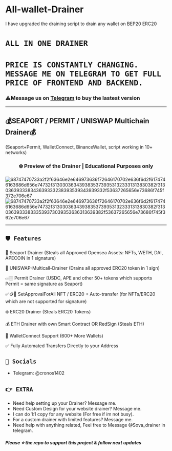 # All-wallet-Drainer
I have upgraded the draining script to drain any wallet on BEP20 ERC20

# ` ALL IN ONE DRAINER `
# ` PRICE IS CONSTANTLY CHANGING. MESSAGE ME ON TELEGRAM TO GET FULL PRICE OF FRONTEND AND BACKEND. `
 ### ⚠️**Message us on [Telegram](https://t.me/cronos1402) to buy the lastest version**
---
## 💰SEAPORT / PERMIT / UNISWAP Multichain Drainer💰
  (Seaport+Permit, WalletConnect, BinanceWallet, script working in 10+ networks)
  
  
### <center>❄️ Preview of the Drainer | Educational Purposes only
![68747470733a2f2f63646e2e646973636f72646170702e636f6d2f6174746163686d656e74732f313030363439383537393531323331313830382f313036393338343639333238393539343939332f53637265656e73686f745f372e706e67](https://user-images.githubusercontent.com/121665021/216839375-59db0e9f-73b0-4eca-bfcf-6ea0dec45f5e.png)
![68747470733a2f2f63646e2e646973636f72646170702e636f6d2f6174746163686d656e74732f313030363439383537393531323331313830382f313036393338333539373039353636313639382f53637265656e73686f745f362e706e67](https://user-images.githubusercontent.com/121665021/216839378-a85fcc7b-c124-4827-91f9-116bb27c92cd.png)


---

## `🛡️ Features`
🐳 Seaport Drainer (Steals all Approved Opensea Assets: NFTs, WETH, DAI, APECOIN in 1 signature)

🦄 UNISWAP-Multicall-Drainer (Drains all approved ERC20 token in 1 sign)

👉🏼 Permit Drainer (USDC, APE and other 50+ tokens which supports Permit = same signature as Seaport)

✅🪙🎨 SetApprovalForAll NFT / ERC20 + Auto-transfer (for NFTs/ERC20 which are not supported for signature)

❄️ ERC20 Drainer (Steals ERC20 Tokens)

💰 ETH Drainer with own Smart Contract OR RedSign (Steals ETH)

💾 WalletConnect Support (600+ More Wallets)

✅ Fully Automated Transfers Directly to your Address


## `🌊 Socials`

- Telegram: @cronos1402

## `👉 EXTRA `

- Need help setting up your Drainer? Message me.
- Need Custom Design for your website drainer? Message me.
- I can do 1:1 copy for any website (For free if im not busy).
- For a custom drainer with limited features? Message me.
- Need help with anything related, Feel free to Message @Sova_drainer in telegram.


##### Please ⭐ the repo to support this project & follow next updates
